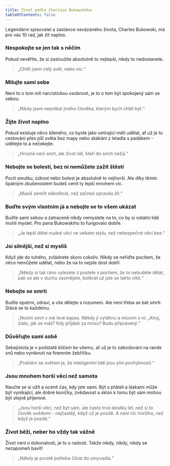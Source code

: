 ```yaml
---
title: Život podle Charlese Bukowského
tableOfContents: false
---
```


Legendární spisovatel a zastánce nevázaného života, Charles Bukowski, má pro vás
10 rad, jak žít naplno.

### Nespokojte se jen tak s něčím

Pokud nevěříte, že si zasloužíte absolutně to nejlepší, nikdy to nedostanete.

> „Chtěl jsem celý svět, nebo nic.“

### Milujte sami sebe

Není to o tom mít narcistickou osobnost, je to o tom být spokojený sám se sebou.

> „Nikdy jsem nepotkal jiného člověka, kterým bych chtěl být.“

### Žijte život naplno

Pokud existuje něco šíleného, co byste jako umírající měli udělat, ať už je to
cestování přes půl světa bez mapy nebo skákání z letadla s padákem - udělejte to
a nečekejte.

> „Hrozná není smrt, ale život lidí, kteří do smrti nežijí.“

### Nebojte se bolesti, bez ní nemůžete zažít štěstí

Pocit smutku, úzkost nebo bolest je absolutně to nejhorší. Ale díky těmto
špatným zkušenostem budeš cenit ty lepší mnohem víc.

> „Musíš zemřít několikrát, než začneš opravdu žít.“

### Buďte svým vlastním já a nebojte se to všem ukázat

Buďte sami sebou a zatraceně nikdy nemyslete na to, co by si ostatní lidé mohli
myslet. Pro pana Bukowskiho to fungovalo dobře.

> „Je lepší dělat nudné věci ve velkém stylu, než nebezpečné věci bez.“

### Jsi silnější, než si myslíš

Když jde do tuhého, zvládnete skoro cokoliv. Nikdy se neřiďte pocitem, že něco
nemůžete udělat, nebo že na to nejste dost dobří.

> „Někdy si tak ráno vylezete z postele s pocitem, že to nebudete dělat, pak se
> ale v duchu zasmějete, kolikrát už jste se takto cítili.“

### Nebojte se smrti

Buďte opatrní, zdraví, a vše dělejte s rozumem. Ale není třeba se bát smrti.
Stává se to každému.

> „Nosím smrt v mé levé kapse. Někdy ji vytáhnu a mluvím s ní: „Ahoj, zlato, jak
> se máš? Kdy přijdeš za mnou? Budu připravený.“

### Důvěřujte sami sobě

Sebejistota je v podstatě klíčem ke všemu, ať už je to zabodování na rande snů
nebo vyniknutí na firemním žebříčku.

> „Problém se světem je, že inteligentní lidé jsou plni pochybností.“

### Jsou mnohem horší věci než samota

Naučte se si užít a ocenit čas, kdy jste sami. Být s přáteli a láskami může být
vynikající, ale dobré koníčky, zvědavost a sklon k tomu být sám mohou být stejně
příjemné.

> „Jsou horší věci, než být sám, ale často trvá desítky let, než si to člověk
> uvědomí - nejčastěji, když už je pozdě. A není nic horšího, než když je
> pozdě.“

### Život běží, neber ho vždy tak vážně

Život není o dokonalosti, je to o radosti. Takže nikdy, nikdy, nikdy se
nezapomeň bavit!

> „Někdy je prostě potřeba čůrat do umyvadla.“
